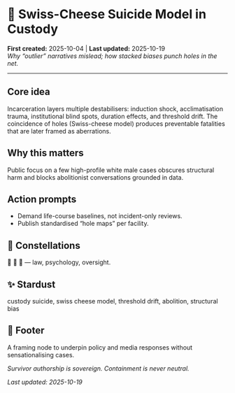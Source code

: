 # 🧠 Swiss-Cheese Suicide Model in Custody  
**First created:** 2025-10-04 | **Last updated:** 2025-10-19  
*Why “outlier” narratives mislead; how stacked biases punch holes in the net.*

---

## Core idea
Incarceration layers multiple destabilisers: induction shock, acclimatisation trauma, institutional blind spots, duration effects, and threshold drift. The coincidence of holes (Swiss-cheese model) produces preventable fatalities that are later framed as aberrations.

## Why this matters
Public focus on a few high-profile white male cases obscures structural harm and blocks abolitionist conversations grounded in data.

## Action prompts
- Demand life-course baselines, not incident-only reviews.  
- Publish standardised “hole maps” per facility.

## 🌌 Constellations
📜 🧠 🧿 — law, psychology, oversight.

## ✨ Stardust
custody suicide, swiss cheese model, threshold drift, abolition, structural bias

## 🏮 Footer
A framing node to underpin policy and media responses without sensationalising cases.

*Survivor authorship is sovereign. Containment is never neutral.*  

_Last updated: 2025-10-19_
